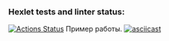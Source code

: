 ### Hexlet tests and linter status:
[![Actions Status](https://github.com/Someloseyouth/java-project-71/actions/workflows/hexlet-check.yml/badge.svg)](https://github.com/Someloseyouth/java-project-71/actions)
Пример работы.
[![asciicast](https://asciinema.org/a/3YG8r9LVf9GYfjzQJVNWuVwmv.svg)](https://asciinema.org/a/3YG8r9LVf9GYfjzQJVNWuVwmv)

